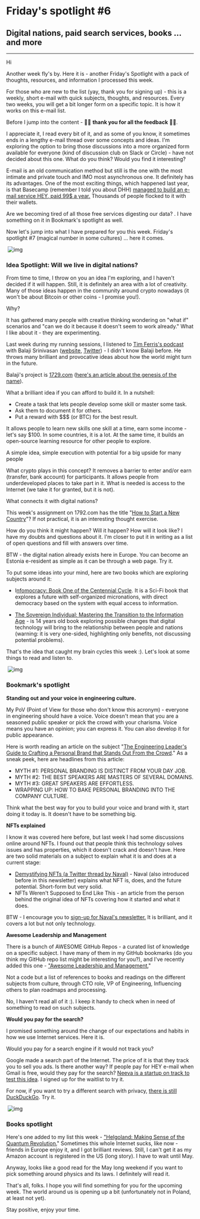 # Friday's spotlight #6 

## Digital nations, paid search services, books ... and more



---



Hi



Another week fly's by. Here it is - another Friday's Spotlight with a pack of  thoughts, resources, and information I processed this week. 

For those who are new to the list (yay, thank you for signing up) - this is a weekly, short e-mail with quick subjects, thoughts, and resources.  Every two weeks, you will get a bit longer form on a specific topic. It  is how it works on this e-mail list. 

Before I jump into the content - 🙏🙏 **thank you for all the feedback** 🙏🙏. 

I appreciate it, I read every bit of it, and as some of you know, it  sometimes ends in a lengthy e-mail thread over some concepts and ideas.  I'm exploring the option to bring those discussions into a more  organized form available for everyone (kind of discussion club on Slack  or Circle) - have not decided about this one. What do you think? Would  you find it interesting? 

E-mail is an old communication method but still is the one with the most  intimate and private touch and IMO most asynchronous one. It definitely  has its advantages. One of the most exciting things, which happened last year, is that Basecamp (remember I told you about DHH) [managed to build an e-mail service HEY, paid 99$ a year.](https://hey.com/) Thousands of people flocked to it with their wallets. 

Are we becoming tired of all those free services digesting our data? . I have something on it in Bookmark's spotlight as well. 

Now let's jump into what I have prepared for you this week. Friday's  spotlight #7 (magical number in some cultures) ... here it comes. 



​                                                                                                    ![img](https://cdn.mailerlite.com/images/default/spacer.gif)                                                                                            

### **Idea Spotlight:** Will we live in digital nations? 

From time to time, I throw on you an idea I'm exploring, and I haven't  decided if it will happen. Still, it is definitely an area with a lot of creativity. Many of those ideas happen in the community around crypto  nowadays (it won't be about Bitcoin or other coins - I promise you!). 

Why?

It has gathered many people with creative thinking wondering on "what if"  scenarios and "can we do it because it doesn't seem to work already."  What I like about it - they are experimenting. 

Last week during my running sessions, I listened to [Tim Ferris's podcast](https://tim.blog/2021/03/24/balaji-srinivasan/) with Balaji Srinivasan ([website](https://balajis.com/), [Twitter](https://twitter.com/balajis)) - I didn't know Balaji before. He throws many brilliant and provocative ideas about how the world might turn in the future.

Balaji's project is [1729.com](https://1729.com/) ([here's an article about the genesis of the name](https://www.ndtv.com/education/national-mathematics-day-2019-hardy-ramanujan-number-2152767)).

What a brilliant idea if you can afford to build it. In a nutshell:

- Create a task that lets people develop some skill or master some task.
- Ask them to document it for others. 
- Put a reward with $$$ (or BTC) for the best result. 

It allows people to learn new skills one skill at a time, earn some income - let's say $100. In some countries, it is a lot. At the same time, it  builds an open-source learning resource for other people to explore. 

A simple idea, simple execution with potential for a big upside for many people 

What crypto plays in this concept? It removes a barrier to enter and/or earn (transfer, bank account) for participants. It allows people from  underdeveloped places to take part in it. What is needed is access to  the Internet (we take it for granted, but it is not).

What connects it with digital nations? 

This week's assignment on 1792.com has the title "[How to Start a New Country](https://1729.com/how-to-start-a-new-country/)"? If not practical, it is an interesting thought exercise. 

How do you think it might happen? Will it happen? How will it look like? I  have my doubts and questions about it. I'm closer to put it in writing  as a list of open questions and fill with answers over time. 

BTW - the digital nation already exists here in Europe. You can become an  Estonia e-resident as simple as it can be through a web page. Try it. 

To put some ideas into your mind, here are two books which are exploring subjects around it:

- I[nfomocracy: Book One of the Centennial Cycle](https://www.amazon.com/gp/product/B0151U75ME/ref=kinw_myk_ro_title). It is a Sci-Fi book that explores a future with self-organized  micronations, with direct democracy based on the system with equal  access to information.

- [The Sovereign Individual: Mastering the Transition to the Information Age](https://www.amazon.com/dp/B00AK9IXXM/ref=dp-kindle-redirect?_encoding=UTF8&btkr=1) - is 14 years old book exploring possible changes that digital  technology will bring to the relationship between people and nations  (warning: it is very one-sided, highlighting only benefits, not  discussing potential problems).



That's the idea that caught my brain cycles this week :).  Let's look at some things to read and listen to. 



​                                                                                                    ![img](https://cdn.mailerlite.com/images/default/spacer.gif)                                                                                            

### Bookmark's spotlight 

**Standing out and your voice in engineering culture.** 

My PoV (Point of View for those who don't know this acronym) - everyone in engineering should have a voice. Voice doesn't mean that you are a  seasoned public speaker or pick the crowd with your charisma. Voice  means you have an opinion; you can express it. You can also develop it  for public appearance. 

Here is worth reading an article on the subject "[The Engineering Leader's Guide to Crafting a Personal Brand that Stands Out From the Crowd](https://review.firstround.com/the-engineering-leader's-guide-to-crafting-a-personal-brand-that-stands-out-from-the-crowd)." As a sneak peek, here are headlines from this article: 

- MYTH #1: PERSONAL BRANDING IS DISTINCT FROM YOUR DAY JOB. 
- MYTH #2: THE BEST SPEAKERS ARE MASTERS OF SEVERAL DOMAINS. 
- MYTH #3: GREAT SPEAKERS ARE EFFORTLESS. 
- WRAPPING UP: HOW TO BAKE PERSONAL BRANDING INTO THE COMPANY CULTURE. 

Think what the best way for you to build your voice and brand with it, start  doing it today is. It doesn't have to be something big. 



**NFTs explained** 

I know it was covered here before, but last week I had some discussions  online around NFTs. I found out that people think this technology solves issues and has properties, which it doesn't crack and doesn't have.  Here are two solid materials on a subject to explain what it is and does at a current stage: 

- [Demystifying NFTs (a Twitter thread by Naval)](https://twitter.com/naval/status/1378954767863443461) - Naval (also introduced before in this newsletter) explains what NFT  is, does, and the future potential. Short-form but very solid.
- NFTs Weren't Supposed to End Like This - an  article from the person behind the original idea of NFTs covering how it started and what it does. 

BTW - I encourage you to [sign-up for Naval's newsletter.](https://nav.al/) It is brilliant, and it covers a lot but not only technology. 



**Awesome Leadership and Management** 

There is a bunch of AWESOME GitHub Repos - a curated list of knowledge on a  specific subject. I have many of them in my GitHub bookmarks (do you  think my GitHub repo list might be interesting for you?), and I've  recently added this one - ["Awesome Leadership and Management.](https://github.com/LappleApple/awesome-leading-and-managing)" 

Not a code but a list of references to books and readings on the different  subjects from culture, through CTO role, VP of Engineering, Influencing  others to plan roadmaps and processing. 

No, I haven't read all of it :). I keep it handy to check when in need of something to read on such subjects.



**Would you pay for the search?** 

I promised something around the change of our expectations and habits in how we use Internet services. Here it is. 

Would you pay for a search engine if it would not track you? 

Google made a search part of the Internet. The price of it is that they track  you to sell you ads. Is there another way? If people pay for HEY e-mail  when Gmail is free, would they pay for the search?  [Neeva is a startup on track to test this idea](https://neeva.com/). I signed up for the waitlist to try it. 

For now, if you want to try a different search with privacy, [there is still DuckDuckGo](https://duckduckgo.com/). Try it. 



​                                                                                                    ![img](https://cdn.mailerlite.com/images/default/spacer.gif)                                                                                            

### Books spotlight 

Here's one added to my list this week - ["Helgoland: Making Sense of the Quantum Revolution.](https://www.amazon.com/Helgoland-Making-Sense-Quantum-Revolution-ebook/dp/B08LR73RTL/ref=sr_1_1?crid=3ET7A9OLR01AF&dchild=1&keywords=helgoland+carlo+rovelli&qid=1617476529&sprefix=Helgoland%2Caps%2C257&sr=8-1)" Sometimes this whole Internet sucks, like now - friends in Europe enjoy it, and I got brilliant reviews. Still, I can't get it as my Amazon  account is registered in the US (long story). I have to wait until May. 

Anyway, looks like a good read for the May long weekend if you want to pick  something around physics and its laws. I definitely will read it. 



That's all, folks. I hope you will find something for you for the upcoming  week.  The world around us is opening up a bit (unfortunately not in  Poland, at least not yet). 



Stay positive, enjoy your time. 